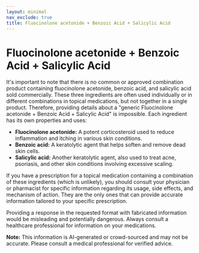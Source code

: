 ```yaml
---
layout: minimal
nav_exclude: true
title: Fluocinolone acetonide + Benzoic Acid + Salicylic Acid
---
```


# Fluocinolone acetonide + Benzoic Acid + Salicylic Acid

It's important to note that there is no common or approved combination product containing fluocinolone acetonide, benzoic acid, and salicylic acid sold commercially.  These three ingredients are often used individually or in different combinations in topical medications, but not together in a single product.  Therefore, providing details about a "generic Fluocinolone acetonide + Benzoic Acid + Salicylic Acid" is impossible.  Each ingredient has its own properties and uses:

* **Fluocinolone acetonide:** A potent corticosteroid used to reduce inflammation and itching in various skin conditions.
* **Benzoic acid:**  A keratolytic agent that helps soften and remove dead skin cells.
* **Salicylic acid:** Another keratolytic agent, also used to treat acne, psoriasis, and other skin conditions involving excessive scaling.

If you have a prescription for a topical medication containing a combination of these ingredients (which is unlikely), you should consult your physician or pharmacist for specific information regarding its usage, side effects, and mechanism of action.  They are the only ones that can provide accurate information tailored to your specific prescription.

Providing a response in the requested format with fabricated information would be misleading and potentially dangerous.  Always consult a healthcare professional for information on your medications.


**Note:** This information is AI-generated or crowd-sourced and may not be accurate. Please consult a medical professional for verified advice.